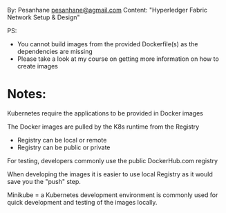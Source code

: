 By: Pesanhane   pesanhane@agmail.com
Content: "Hyperledger Fabric Network Setup & Design"


PS: 
- You cannot build images from the provided Dockerfile(s) as the dependencies are missing
- Please take a look at my course on getting more information on how to create images

Notes:
======
Kubernetes require the applications to be provided in Docker images

The Docker images are pulled by the K8s runtime from the Registry
- Registry can be local or remote 
- Registry can be public or private

For testing, developers commonly use the public DockerHub.com registry

When developing the images it is easier to use local Registry as it would
save you the "push" step. 

Minikube = a Kubernetes development environment is commonly used for quick
development and testing of the images locally. 
